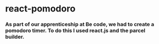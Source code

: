 # react-pomodoro

### As part of our apprenticeship at Be code, we had to create a pomodoro timer. To do this I used react.js and the parcel builder.
